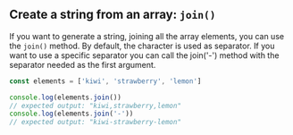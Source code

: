 ## Create a string from an array: `join()`

If you want to generate a string, joining all the array elements, you can use the `join()` method. By default, the character is used as separator. If you want to use a specific separator you can call the join('-') method with the separator needed as the first argument.

```javascript
const elements = ['kiwi', 'strawberry', 'lemon']

console.log(elements.join())
// expected output: "kiwi,strawberry,lemon"
console.log(elements.join('-'))
// expected output: "kiwi-strawberry-lemon"
```